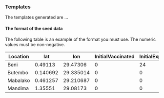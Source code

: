 ### Templates
The templates generated are ...

#### The format of the seed data
The following table is an example of the format you must use. The numeric values must be non-negative.

| Location | lat      | lon       | InitialVaccinated | InitialExposed | InitialInfections | InitialRecovered | InitialDead |
|----------|----------|-----------|-------------------|----------------|-------------------|------------------|-------------|
| Beni     | 0.49113  | 29.47306  | 0                 | 24             | 12                | 0                | 4           |
| Butembo  | 0.140692 | 29.335014 | 0                 | 0              | 0                 | 0                | 0           |
| Mabalako | 0.461257 | 29.210687 | 0                 | 0              | 0                 | 0                | 0           |
| Mandima  | 1.35551  | 29.08173  | 0                 | 0              | 0                 | 0                | 0           |
